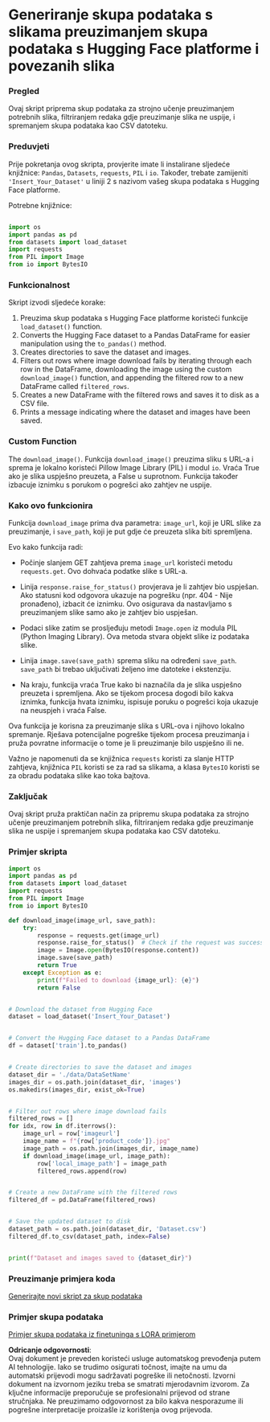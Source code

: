 # Generiranje skupa podataka s slikama preuzimanjem skupa podataka s Hugging Face platforme i povezanih slika

### Pregled

Ovaj skript priprema skup podataka za strojno učenje preuzimanjem potrebnih slika, filtriranjem redaka gdje preuzimanje slika ne uspije, i spremanjem skupa podataka kao CSV datoteku.

### Preduvjeti

Prije pokretanja ovog skripta, provjerite imate li instalirane sljedeće knjižnice: `Pandas`, `Datasets`, `requests`, `PIL` i `io`. Također, trebate zamijeniti `'Insert_Your_Dataset'` u liniji 2 s nazivom vašeg skupa podataka s Hugging Face platforme.

Potrebne knjižnice:

```python

import os
import pandas as pd
from datasets import load_dataset
import requests
from PIL import Image
from io import BytesIO
```

### Funkcionalnost

Skript izvodi sljedeće korake:

1. Preuzima skup podataka s Hugging Face platforme koristeći funkcije `load_dataset()` function.
2. Converts the Hugging Face dataset to a Pandas DataFrame for easier manipulation using the `to_pandas()` method.
3. Creates directories to save the dataset and images.
4. Filters out rows where image download fails by iterating through each row in the DataFrame, downloading the image using the custom `download_image()` function, and appending the filtered row to a new DataFrame called `filtered_rows`.
5. Creates a new DataFrame with the filtered rows and saves it to disk as a CSV file.
6. Prints a message indicating where the dataset and images have been saved.

### Custom Function

The `download_image()`. Funkcija `download_image()` preuzima sliku s URL-a i sprema je lokalno koristeći Pillow Image Library (PIL) i modul `io`. Vraća True ako je slika uspješno preuzeta, a False u suprotnom. Funkcija također izbacuje iznimku s porukom o pogrešci ako zahtjev ne uspije.

### Kako ovo funkcionira

Funkcija `download_image` prima dva parametra: `image_url`, koji je URL slike za preuzimanje, i `save_path`, koji je put gdje će preuzeta slika biti spremljena.

Evo kako funkcija radi:

- Počinje slanjem GET zahtjeva prema `image_url` koristeći metodu `requests.get`. Ovo dohvaća podatke slike s URL-a.

- Linija `response.raise_for_status()` provjerava je li zahtjev bio uspješan. Ako statusni kod odgovora ukazuje na pogrešku (npr. 404 - Nije pronađeno), izbacit će iznimku. Ovo osigurava da nastavljamo s preuzimanjem slike samo ako je zahtjev bio uspješan.

- Podaci slike zatim se prosljeđuju metodi `Image.open` iz modula PIL (Python Imaging Library). Ova metoda stvara objekt slike iz podataka slike.

- Linija `image.save(save_path)` sprema sliku na određeni `save_path`. `save_path` bi trebao uključivati željeno ime datoteke i ekstenziju.

- Na kraju, funkcija vraća True kako bi naznačila da je slika uspješno preuzeta i spremljena. Ako se tijekom procesa dogodi bilo kakva iznimka, funkcija hvata iznimku, ispisuje poruku o pogrešci koja ukazuje na neuspjeh i vraća False.

Ova funkcija je korisna za preuzimanje slika s URL-ova i njihovo lokalno spremanje. Rješava potencijalne pogreške tijekom procesa preuzimanja i pruža povratne informacije o tome je li preuzimanje bilo uspješno ili ne.

Važno je napomenuti da se knjižnica `requests` koristi za slanje HTTP zahtjeva, knjižnica `PIL` koristi se za rad sa slikama, a klasa `BytesIO` koristi se za obradu podataka slike kao toka bajtova.

### Zaključak

Ovaj skript pruža praktičan način za pripremu skupa podataka za strojno učenje preuzimanjem potrebnih slika, filtriranjem redaka gdje preuzimanje slika ne uspije i spremanjem skupa podataka kao CSV datoteku.

### Primjer skripta

```python
import os
import pandas as pd
from datasets import load_dataset
import requests
from PIL import Image
from io import BytesIO

def download_image(image_url, save_path):
    try:
        response = requests.get(image_url)
        response.raise_for_status()  # Check if the request was successful
        image = Image.open(BytesIO(response.content))
        image.save(save_path)
        return True
    except Exception as e:
        print(f"Failed to download {image_url}: {e}")
        return False


# Download the dataset from Hugging Face
dataset = load_dataset('Insert_Your_Dataset')


# Convert the Hugging Face dataset to a Pandas DataFrame
df = dataset['train'].to_pandas()


# Create directories to save the dataset and images
dataset_dir = './data/DataSetName'
images_dir = os.path.join(dataset_dir, 'images')
os.makedirs(images_dir, exist_ok=True)


# Filter out rows where image download fails
filtered_rows = []
for idx, row in df.iterrows():
    image_url = row['imageurl']
    image_name = f"{row['product_code']}.jpg"
    image_path = os.path.join(images_dir, image_name)
    if download_image(image_url, image_path):
        row['local_image_path'] = image_path
        filtered_rows.append(row)


# Create a new DataFrame with the filtered rows
filtered_df = pd.DataFrame(filtered_rows)


# Save the updated dataset to disk
dataset_path = os.path.join(dataset_dir, 'Dataset.csv')
filtered_df.to_csv(dataset_path, index=False)


print(f"Dataset and images saved to {dataset_dir}")
```

### Preuzimanje primjera koda 
[Generirajte novi skript za skup podataka](../../../../code/04.Finetuning/generate_dataset.py)

### Primjer skupa podataka
[Primjer skupa podataka iz finetuninga s LORA primjerom](../../../../code/04.Finetuning/olive-ort-example/dataset/dataset-classification.json)

**Odricanje odgovornosti**:  
Ovaj dokument je preveden koristeći usluge automatskog prevođenja putem AI tehnologije. Iako se trudimo osigurati točnost, imajte na umu da automatski prijevodi mogu sadržavati pogreške ili netočnosti. Izvorni dokument na izvornom jeziku treba se smatrati mjerodavnim izvorom. Za ključne informacije preporučuje se profesionalni prijevod od strane stručnjaka. Ne preuzimamo odgovornost za bilo kakva nesporazume ili pogrešne interpretacije proizašle iz korištenja ovog prijevoda.